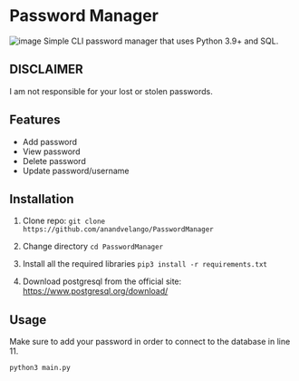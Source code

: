 # Password Manager
![image](https://github.com/anandvelango/PasswordManager/assets/50573902/b3e6f9b4-7c71-45b4-9a82-d344b742151a)
Simple CLI password manager that uses Python 3.9+ and SQL.

## DISCLAIMER
I am not responsible for your lost or stolen passwords.

## Features
- Add password
- View password
- Delete password
- Update password/username

## Installation
1. Clone repo:
`git clone https://github.com/anandvelango/PasswordManager`

2. Change directory
`cd PasswordManager`

3. Install all the required libraries
`pip3 install -r requirements.txt`

4. Download postgresql from the official site: https://www.postgresql.org/download/

## Usage
Make sure to add your password in order to connect to the database in line 11.

`python3 main.py`
